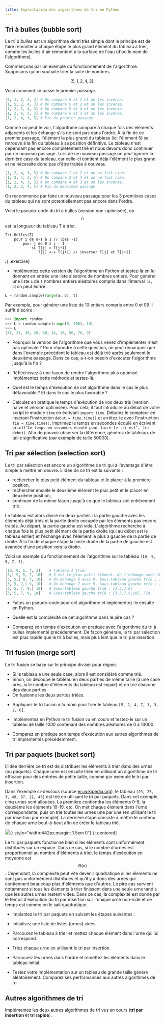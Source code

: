 ```yaml
---
title: Implantation des algorithmes de tri en Python
---
```


## Tri à bulles (bubble sort)

Le *tri à bulles* est un algorithme de tri très simple dont le principe est de faire remonter à chaque étape le plus grand élément du tableau à trier, comme les bulles d'air remontent à la surface de l'eau (d'où le nom de l'algorithme).

Commençons par un exemple du fonctionnement de l'algorithme. Supposons qu'on souhaite trier la suite de nombres 

$$[5, 1, 2, 4, 3].$$ 

Voici comment se passe le premier *passage*.

~~~python
[5, 1, 2, 4, 3] # On compare 5 et 1 et on les inverse.
[1, 5, 2, 4, 3] # On compare 5 et 2 et on les inverse.
[1, 2, 5, 4, 3] # On compare 5 et 4 et on les inverse.
[1, 2, 4, 5, 3] # On compare 5 et 3 et on les inverse.
[1, 2, 4, 3, 5] # Fin du premier passage.
~~~

Comme on peut le voir, l'algorithme compare à chaque fois des éléments adjacents et les échange s'ils ne sont pas dans l'ordre. À la fin de ce premier passage, l'élément le plus grand du tableau (ici l'élément 5) se retrouve à la fin du tableau à sa position définitive. Le tableau n'est cependant pas encore complètement trié et nous devons donc continuer par un nouveau passage. Lors de ce nouveau passage on peut ignorer la dernière case du tableau, car celle-ci contient déjà l'élément le plus grand et ne nécessite donc pas d'être traitée à nouveau.  

~~~python
[1, 2, 4, 3, 5] # On compare 1 et 2 et on ne fait rien.
[1, 2, 4, 3, 5] # On compare 2 et 4 et on ne fait rien.
[1, 2, 4, 3, 5] # On compare 4 et 3 et on les inverse.
[1, 2, 3, 4, 5] # Fin du deuxième passage
~~~

On recommence par faire un nouveau passage pour les 3 premières cases du tableau qui ne sont potentiellement pas encore dans l'ordre.

Voici le pseudo-code du tri à bulles (version non-optimisée), où $$n$$ est la longueur du tableau T à trier.

~~~
Tri-Bulles(T)
    pour i de n-1 à 1 // (pas -1)
        pour j de 0 à i - 1
            si T[j] > T[j+1]
               T[j] <-> T[j+1] // inverser T[j] et T[j+1]
~~~

**:**{:.exercise} 

* Implémentez cette version de l'algorithme en Python et testez-là en lui donnant en entrée une liste aléatoire de nombres entiers. Pour générer une liste `L` de `t` nombres entiers aléatoires compris dans l'interval `[a, b)`on peut écrire :

~~~python
L = random.sample(range(a, b), t)
~~~

Par exemple, pour générer une liste de 10 entiers compris entre 0 et 99 il suffit d'écrire :

~~~python
>>> import random
>>> L = random.sample(range(0, 100), 10)
>>> L
[41, 21, 38, 20, 69, 14, 10, 50, 76, 9]
~~~

* Pourquoi la version de l'algorithme que vous venez d'implémenter n'est pas optimale ? Pour répondre à cette question, on peut remarquer que dans l'exemple précédent le tableau est déjà trié après seulement le deuxième passage. Dans ce cas, a-t-on besoin d'exécuter l'algorithme jusqu'à la fin ?

* Réfléchissez à une façon de rendre l'algorithme plus optimisé. Implémentez cette méthode et testez-là.

* Quel est le temps d'exécution de cet algorithme dans le cas le plus défavorable ? Et dans le cas le plus favorable ?

* Calculez en pratique le temps d'exécution de vos deux tris (version naïve et version optimisée). Pour cela, il faut introduire au début de votre script le module `time` en écrivant `import time`. Débutez le compteur en insérant l'instruction `debut = time.time()` et arrêtez-le avec l'instruction `fin = time.time()`. Imprimez le temps en secondes écoulé en écrivant `print("Le temps en secondes écoulé pour faire le tri est", fin-debut)`. Afin de pouvoir observer la différence, générez de tableaux de taille significative (par exemple de taille 50000). 


## Tri par sélection (selection sort)

Le tri par sélection est encore un algorithme de tri qui a l'avantage d'être simple à mettre en oeuvre. L'idée de ce tri est la suivante : 
  - rechercher le plus petit élément du tableau et le placer à la première position, 
  - rechercher ensuite le deuxième élément le plus petit et le placer en deuxième position,
  - continuer de la même façon jusqu'à ce que le tableau soit entièrement trié.

Le tableau est alors divisé en deux parties : la partie gauche avec les éléments déjà triés et la partie droite occupée par les éléments pas encore traités. Au départ, la partie gauche est vide. L'algorithme recherche à chaque fois le plus petit élément de la partie droite (qui au début est le tableau entier) et l'échange avec l'élément le plus à gauche de la partie de droite. À la fin de chaque étape la limite droite de la partie de gauche est avancée d'une position vers la droite.

Voici un exemple du fonctionnement de l'algorithme sur le tableau `[10, 9, 5, 7, 3]`.

~~~python
[10, 9, 5, 7, 3]    # Tableau à trier
[3,| 9, 5, 7, 10]   # 3 est le plus petit élément. On l'échange avec 10. Sous-tableau gauche trié : [3]
[3, 5,| 9, 7, 10]   # On échange 5 avec 9. Sous-tableau gauche trié : [3,5]
[3, 5, 7,| 9, 10]   # On échange 7 avec 9. Sous-tableau gauche trié : [3,5,7] 
[3, 5, 7, 9,| 10]   # Sous-tableau gauche trié : [3,5,7,9] 
[3, 5, 7, 9, 10]    # Sous-tableau gauche trié : [3,5,7,9,10]. Fin. 
~~~

* Faites un pseudo-code pour cet algorithme et implementez-le ensuite en Python. 

* Quelle est la complexité de cet algorithme dans le pire cas ?

* Comparez son temps d'exécution en pratique avec l'algorithme du tri à bulles implementé précédemment. De façon générale, le tri par sélection est plus rapide que le tri à bulles, mais plus lent que le tri par insertion. 

## Tri fusion (merge sort) 

Le tri fusion se base sur le principe diviser pour régner.

 - Si le tableau a une seule case, alors il est considéré comme trié.
 - Sinon, on découpe le tableau en deux parties de même taille (à une case près, si le nombre d'éléments du tableau est impair) et on trie chacune des deux parties.
 - On fusionne les deux parties triées.


* Appliquez le tri fusion *à la main* pour trier le tableau `[5, 2, 4, 7, 1, 3, 2, 6]`.

* Implémentez en Python le tri fusion vu en cours et testez-le sur un tableau de taille 1000 contenant des nombres aléatoires de 0  à 10000.

* Comparez en pratique son temps d'exécution aux autres algorithmes de tri implementés précédemment.

## Tri par paquets (bucket sort) 

L'idée derrière ce tri est de distribuer les éléments à trier dans des urnes (ou paquets). Chaque urne est ensuite triée en utilisant un algorithme de tri efficace pour des entrées de petite taille, comme par exemple le tri par insertion.

Dans l'exemple ci-dessous (source [en.wikipedia.org](https://en.wikipedia.org/wiki/Bucket_sort)), le tableau `[29, 25, 3, 49, 37, 21, 43]` est trié en utilisant le tri par paquets. Dans cet exemple, cinq urnes sont allouées. La première contiendra les éléments 0-9, la deuxième les éléments 10-19, etc. On met chaque élément dans l'urne correspondante, puis on trie toutes les urnes une par une (en utilisant le tri par insertion par exemple). La dernière étape consiste à mettre le contenu de chaque urne bout-à-bout afin de créer le tableau trié. 


![](bucketsort.png){: style="width:442px;margin: 1.5em 0"}
{:.centered}

Le tri par paquets fonctionne bien si les éléments sont uniformément distribués sur un espace. Dans ce cas, si le nombre d'urnes est proportionnel au nombre d'éléments à trier, le temps d'exécution en moyenne est $$\Theta(n)$$. Cependant, la complexité peut vite devenir quadratique si les éléments ne sont pas uniformément distribués et qu'il y a donc des urnes qui contiennent beaucoup plus d'éléments que d'autres. Le pire cas survient notamment si tous les éléments à trier finissent dans une seule urne tandis que les autres urnes restent vides. Dans ce cas, la complexité est donné par le temps d'exécution du tri par insertion sur l'unique urne non-vide et ce temps est comme on le sait quadratique.

* Implantez le tri par paquets en suivant les étapes suivantes :

 - Initialisez une liste de listes (urnes) vides.

 - Parcourez le tableau à trier et mettez chaque élément dans l'urne qui lui correspond.

 - Triez chaque urne en utilisant le tri par insertion.

 - Parcourez les urnes dans l'ordre et remettez les éléments dans le tableau initial.

* Testez votre implémentation sur un tableau de grande taille généré aléatoirement. Comparez ses performances aux autres algorithmes de tri.

## Autres algorithmes de tri

Implémentez les deux autres algorithmes de tri vus en cours (**tri par insertion** et **tri rapide**).
